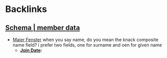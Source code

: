 
# Backlinks
## [Schema | member data](<Schema | member data.md>)
- [Maier Fenster](<Maier Fenster.md>) when you say name, do you mean the knack composite name field? i prefer two fields, one for surname and oen for given name
    - **[Join Date](<Join Date.md>):**

